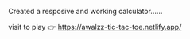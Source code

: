 Created a resposive and working calculator......

visit to play 👉 https://awalzz-tic-tac-toe.netlify.app/

